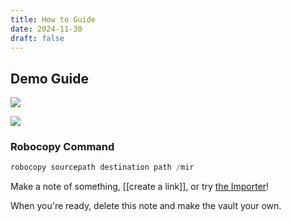 ```yaml
---
title: How to Guide
date: 2024-11-30
draft: false
---
```


## Demo Guide

![](Pasted_image_20241127185132.png)

![](Pasted_image_20241127190728.png)


### Robocopy Command
```powershell
robocopy sourcepath destination path /mir
```
Make a note of something, [[create a link]], or try [the Importer](https://help.obsidian.md/Plugins/Importer)!

When you're ready, delete this note and make the vault your own.
